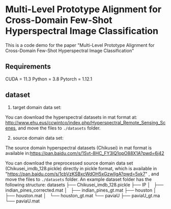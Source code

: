 # Multi-Level Prototype Alignment for Cross-Domain Few-Shot Hyperspectral Image Classification
This is a code demo for the paper "Multi-Level Prototype Alignment for Cross-Domain Few-Shot Hyperspectral Image Classification"

## Requirements
CUDA = 11.3
Python = 3.8
Pytorch = 1.12.1

## dataset
1. target domain data set:

You can download the hyperspectral datasets in mat format at: http://www.ehu.eus/ccwintco/index.php/Hyperspectral_Remote_Sensing_Scenes, and move the files to `./datasets` folder.

2. source domain data set:

The source domain  hyperspectral datasets (Chikusei) in mat format is available in:https://pan.baidu.com/s/1Svt-8HC_FY3lQ1opO88X1A?pwd=6j42 
 
You can download the preprocessed source domain data set (Chikusei_imdb_128.pickle) directly in pickle format, which is available in "https://pan.baidu.com/s/1cbVzKSBxcWdOH5xGzwIlgA?pwd=5xk7" , and move the files to `./datasets` folder.
An example dataset folder has the following structure:
datasets
├── Chikusei_imdb_128.pickle
├── IP
│   ├── indian_pines_corrected.mat
│   ├── indian_pines_gt.mat
├── houston
│   ├── houston.mat
│   └── houston_gt.mat
└── paviaU
    ├── paviaU_gt.ma
    └── paviaU.mat
```    
